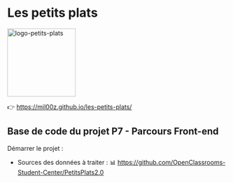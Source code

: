 # Les petits plats

<img width="156" alt="logo-petits-plats" src="https://github.com/user-attachments/assets/0bd1c994-5d49-401e-b515-4e7b077ffdac">


👉 https://mil00z.github.io/les-petits-plats/



## Base de code du projet P7 - Parcours Front-end

Démarrer le projet :

- Sources des données à traiter : 
📊 https://github.com/OpenClassrooms-Student-Center/PetitsPlats2.0
